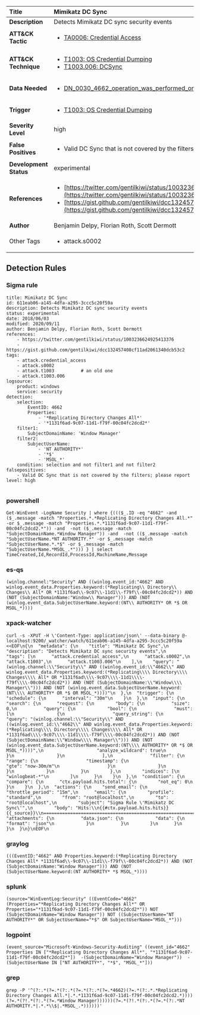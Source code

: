 | Title                    | Mimikatz DC Sync       |
|:-------------------------|:------------------|
| **Description**          | Detects Mimikatz DC sync security events |
| **ATT&amp;CK Tactic**    |  <ul><li>[TA0006: Credential Access](https://attack.mitre.org/tactics/TA0006)</li></ul>  |
| **ATT&amp;CK Technique** | <ul><li>[T1003: OS Credential Dumping](https://attack.mitre.org/techniques/T1003)</li><li>[T1003.006: DCSync](https://attack.mitre.org/techniques/T1003.006)</li></ul>  |
| **Data Needed**          | <ul><li>[DN_0030_4662_operation_was_performed_on_an_object](../Data_Needed/DN_0030_4662_operation_was_performed_on_an_object.md)</li></ul>  |
| **Trigger**              | <ul><li>[T1003: OS Credential Dumping](../Triggers/T1003.md)</li></ul>  |
| **Severity Level**       | high |
| **False Positives**      | <ul><li>Valid DC Sync that is not covered by the filters; please report</li></ul>  |
| **Development Status**   | experimental |
| **References**           | <ul><li>[https://twitter.com/gentilkiwi/status/1003236624925413376](https://twitter.com/gentilkiwi/status/1003236624925413376)</li><li>[https://gist.github.com/gentilkiwi/dcc132457408cf11ad2061340dcb53c2](https://gist.github.com/gentilkiwi/dcc132457408cf11ad2061340dcb53c2)</li></ul>  |
| **Author**               | Benjamin Delpy, Florian Roth, Scott Dermott |
| Other Tags           | <ul><li>attack.s0002</li></ul> | 

## Detection Rules

### Sigma rule

```
title: Mimikatz DC Sync
id: 611eab06-a145-4dfa-a295-3ccc5c20f59a
description: Detects Mimikatz DC sync security events
status: experimental
date: 2018/06/03
modified: 2020/09/11
author: Benjamin Delpy, Florian Roth, Scott Dermott
references:
    - https://twitter.com/gentilkiwi/status/1003236624925413376
    - https://gist.github.com/gentilkiwi/dcc132457408cf11ad2061340dcb53c2
tags:
    - attack.credential_access
    - attack.s0002
    - attack.t1003          # an old one
    - attack.t1003.006
logsource:
    product: windows
    service: security
detection:
    selection:
        EventID: 4662
        Properties:
            - '*Replicating Directory Changes All*'
            - '*1131f6ad-9c07-11d1-f79f-00c04fc2dcd2*'
    filter1:
        SubjectDomainName: 'Window Manager'
    filter2:
        SubjectUserName:
            - 'NT AUTHORITY*'
            - '*$'
            - 'MSOL_*'
    condition: selection and not filter1 and not filter2
falsepositives:
    - Valid DC Sync that is not covered by the filters; please report
level: high


```





### powershell
    
```
Get-WinEvent -LogName Security | where {((($_.ID -eq "4662" -and ($_.message -match "Properties.*.*Replicating Directory Changes All.*" -or $_.message -match "Properties.*.*1131f6ad-9c07-11d1-f79f-00c04fc2dcd2.*")) -and  -not ($_.message -match "SubjectDomainName.*Window Manager")) -and  -not (($_.message -match "SubjectUserName.*NT AUTHORITY.*" -or $_.message -match "SubjectUserName.*.*$" -or $_.message -match "SubjectUserName.*MSOL_.*"))) } | select TimeCreated,Id,RecordId,ProcessId,MachineName,Message
```


### es-qs
    
```
(winlog.channel:"Security" AND ((winlog.event_id:"4662" AND winlog.event_data.Properties.keyword:(*Replicating\\ Directory\\ Changes\\ All* OR *1131f6ad\\-9c07\\-11d1\\-f79f\\-00c04fc2dcd2*)) AND (NOT (SubjectDomainName:"Window\\ Manager"))) AND (NOT (winlog.event_data.SubjectUserName.keyword:(NT\\ AUTHORITY* OR *$ OR MSOL_*))))
```


### xpack-watcher
    
```
curl -s -XPUT -H \'Content-Type: application/json\' --data-binary @- localhost:9200/_watcher/watch/611eab06-a145-4dfa-a295-3ccc5c20f59a <<EOF\n{\n  "metadata": {\n    "title": "Mimikatz DC Sync",\n    "description": "Detects Mimikatz DC sync security events",\n    "tags": [\n      "attack.credential_access",\n      "attack.s0002",\n      "attack.t1003",\n      "attack.t1003.006"\n    ],\n    "query": "(winlog.channel:\\"Security\\" AND ((winlog.event_id:\\"4662\\" AND winlog.event_data.Properties.keyword:(*Replicating\\\\ Directory\\\\ Changes\\\\ All* OR *1131f6ad\\\\-9c07\\\\-11d1\\\\-f79f\\\\-00c04fc2dcd2*)) AND (NOT (SubjectDomainName:\\"Window\\\\ Manager\\"))) AND (NOT (winlog.event_data.SubjectUserName.keyword:(NT\\\\ AUTHORITY* OR *$ OR MSOL_*))))"\n  },\n  "trigger": {\n    "schedule": {\n      "interval": "30m"\n    }\n  },\n  "input": {\n    "search": {\n      "request": {\n        "body": {\n          "size": 0,\n          "query": {\n            "bool": {\n              "must": [\n                {\n                  "query_string": {\n                    "query": "(winlog.channel:\\"Security\\" AND ((winlog.event_id:\\"4662\\" AND winlog.event_data.Properties.keyword:(*Replicating\\\\ Directory\\\\ Changes\\\\ All* OR *1131f6ad\\\\-9c07\\\\-11d1\\\\-f79f\\\\-00c04fc2dcd2*)) AND (NOT (SubjectDomainName:\\"Window\\\\ Manager\\"))) AND (NOT (winlog.event_data.SubjectUserName.keyword:(NT\\\\ AUTHORITY* OR *$ OR MSOL_*))))",\n                    "analyze_wildcard": true\n                  }\n                }\n              ],\n              "filter": {\n                "range": {\n                  "timestamp": {\n                    "gte": "now-30m/m"\n                  }\n                }\n              }\n            }\n          }\n        },\n        "indices": [\n          "winlogbeat-*"\n        ]\n      }\n    }\n  },\n  "condition": {\n    "compare": {\n      "ctx.payload.hits.total": {\n        "not_eq": 0\n      }\n    }\n  },\n  "actions": {\n    "send_email": {\n      "throttle_period": "15m",\n      "email": {\n        "profile": "standard",\n        "from": "root@localhost",\n        "to": "root@localhost",\n        "subject": "Sigma Rule \'Mimikatz DC Sync\'",\n        "body": "Hits:\\n{{#ctx.payload.hits.hits}}{{_source}}\\n================================================================================\\n{{/ctx.payload.hits.hits}}",\n        "attachments": {\n          "data.json": {\n            "data": {\n              "format": "json"\n            }\n          }\n        }\n      }\n    }\n  }\n}\nEOF\n
```


### graylog
    
```
(((EventID:"4662" AND Properties.keyword:(*Replicating Directory Changes All* *1131f6ad\\-9c07\\-11d1\\-f79f\\-00c04fc2dcd2*)) AND (NOT (SubjectDomainName:"Window Manager"))) AND (NOT (SubjectUserName.keyword:(NT AUTHORITY* *$ MSOL_*))))
```


### splunk
    
```
(source="WinEventLog:Security" ((EventCode="4662" (Properties="*Replicating Directory Changes All*" OR Properties="*1131f6ad-9c07-11d1-f79f-00c04fc2dcd2*")) NOT (SubjectDomainName="Window Manager")) NOT ((SubjectUserName="NT AUTHORITY*" OR SubjectUserName="*$" OR SubjectUserName="MSOL_*")))
```


### logpoint
    
```
(event_source="Microsoft-Windows-Security-Auditing" ((event_id="4662" Properties IN ["*Replicating Directory Changes All*", "*1131f6ad-9c07-11d1-f79f-00c04fc2dcd2*"])  -(SubjectDomainName="Window Manager"))  -(SubjectUserName IN ["NT AUTHORITY*", "*$", "MSOL_*"]))
```


### grep
    
```
grep -P '^(?:.*(?=.*(?:.*(?=.*(?:.*(?=.*4662)(?=.*(?:.*.*Replicating Directory Changes All.*|.*.*1131f6ad-9c07-11d1-f79f-00c04fc2dcd2.*))))(?=.*(?!.*(?:.*(?=.*Window Manager))))))(?=.*(?!.*(?:.*(?=.*(?:.*NT AUTHORITY.*|.*.*\\$|.*MSOL_.*))))))'
```



